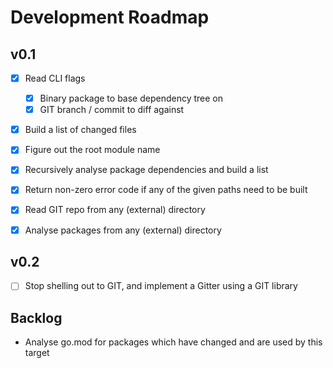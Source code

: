 Development Roadmap
===================

v0.1
----

- [x] Read CLI flags
    - [x] Binary package to base dependency tree on
    - [x] GIT branch / commit to diff against
- [x] Build a list of changed files
- [x] Figure out the root module name
- [x] Recursively analyse package dependencies and build a list
- [x] Return non-zero error code if any of the given paths need to be built
- [x] Read GIT repo from any (external) directory
- [x] Analyse packages from any (external) directory


v0.2
----

- [ ] Stop shelling out to GIT, and implement a Gitter using a GIT library


Backlog
-------
- Analyse go.mod for packages which have changed and are used by this target
